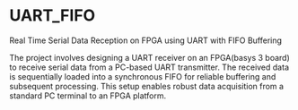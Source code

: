 # UART_FIFO

Real Time Serial Data Reception on FPGA using UART with FIFO Buffering

The project involves designing a UART receiver on an FPGA(basys 3 board) to receive serial data from a PC-based 
UART transmitter. The received data is sequentially loaded into a synchronous FIFO for reliable buffering and 
subsequent processing. This setup enables robust data acquisition from a standard PC terminal to an FPGA platform.



